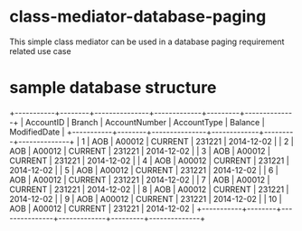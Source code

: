 # class-mediator-database-paging
This simple class mediator can be used in a database paging requirement related use case

# sample database structure

+-----------+--------+---------------+-------------+---------+--------------+
| AccountID | Branch | AccountNumber | AccountType | Balance | ModifiedDate |
+-----------+--------+---------------+-------------+---------+--------------+
|         1 | AOB    | A00012        | CURRENT     |  231221 | 2014-12-02   |
|         2 | AOB    | A00012        | CURRENT     |  231221 | 2014-12-02   |
|         3 | AOB    | A00012        | CURRENT     |  231221 | 2014-12-02   |
|         4 | AOB    | A00012        | CURRENT     |  231221 | 2014-12-02   |
|         5 | AOB    | A00012        | CURRENT     |  231221 | 2014-12-02   |
|         6 | AOB    | A00012        | CURRENT     |  231221 | 2014-12-02   |
|         7 | AOB    | A00012        | CURRENT     |  231221 | 2014-12-02   |
|         8 | AOB    | A00012        | CURRENT     |  231221 | 2014-12-02   |
|         9 | AOB    | A00012        | CURRENT     |  231221 | 2014-12-02   |
|        10 | AOB    | A00012        | CURRENT     |  231221 | 2014-12-02   |
+-----------+--------+---------------+-------------+---------+--------------+

